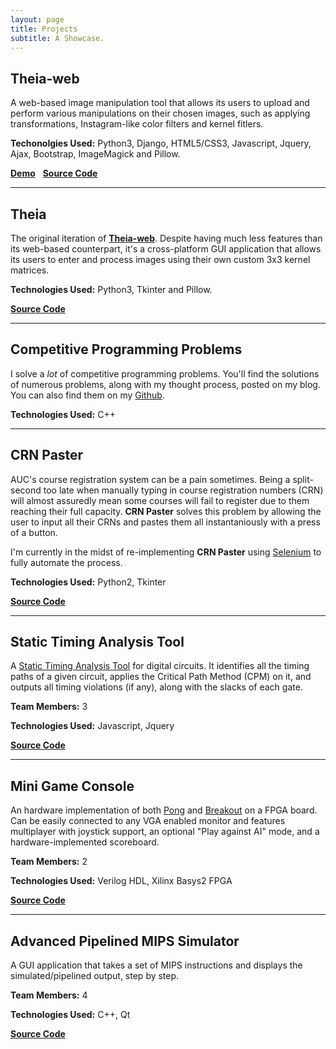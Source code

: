 ```yaml
---
layout: page
title: Projects
subtitle: A Showcase.
---
```


## Theia-web
A web-based image manipulation tool that allows its users to upload
and perform various manipulations on their chosen images, such as applying
transformations, Instagram-like color filters and kernel fitlers.

**Techonolgies Used:** Python3, Django, HTML5/CSS3, Javascript, Jquery, Ajax,
Bootstrap, ImageMagick and Pillow.

[**Demo**](https://theia-web.herokuapp.com/editor) &nbsp; 
[**Source Code**](https://github.com/ShadyF/theia-web)

<hr>

## Theia

The original iteration of [**Theia-web**](https://theia-web.herokuapp.com/editor).
Despite having much less features than its web-based counterpart, it's a
cross-platform GUI application that allows its users to enter and process
images using their own custom 3x3 kernel matrices.

**Technologies Used:** Python3, Tkinter and Pillow.

[**Source Code**](https://github.com/ShadyF/Theia)

<hr>

## Competitive Programming Problems

I solve a _lot_ of competitive programming problems. You'll find the solutions
of numerous problems, along with my thought process, posted on my blog.
You can also find them on my [Github](https://github.com/ShadyF/Competitive_Programming_Problems).

**Technologies Used:** C++

<hr>

## CRN Paster

AUC's course registration system can be a pain sometimes. Being a split-second
too late when manually typing in course registration numbers (CRN) will almost assuredly
mean some courses will fail to register due to them reaching their full capacity.
**CRN Paster** solves this problem by allowing the user to input all their CRNs and pastes
them all instantaniously with a press of a button.

I'm currently in the midst of re-implementing **CRN Paster** using 
[Selenium](http://www.seleniumhq.org/) to fully automate the process.

**Technologies Used:** Python2, Tkinter

[**Source Code**](https://github.com/ShadyF/CRN_Paster)

<hr>

## Static Timing Analysis Tool

A [Static Timing Analysis Tool](https://en.wikipedia.org/wiki/Static_timing_analysis)
for digital circuits. It identifies all the timing paths of a given circuit,
applies the Critical Path Method (CPM) on it, and outputs all timing violations (if any),
along with the slacks of each gate.

**Team Members:** 3

**Technologies Used:** Javascript, Jquery

[**Source Code**](https://github.com/ShadyF/CRN_Paster)

<hr>

## Mini Game Console

An hardware implementation of both [Pong](https://en.wikipedia.org/wiki/Pong) 
and [Breakout](https://en.wikipedia.org/wiki/Breakout_\(video_game\))
on a FPGA board. Can be easily connected to any VGA enabled monitor and
features multiplayer with joystick support, an optional "Play against AI" mode,
and a hardware-implemented scoreboard.

**Team Members:** 2

**Technologies Used:** Verilog HDL, Xilinx Basys2 FPGA

[**Source Code**](https://github.com/ShadyF/Mini-Game-Console)

<hr>

## Advanced Pipelined MIPS Simulator

A GUI application that takes a set of MIPS instructions and displays the 
simulated/pipelined output, step by step.

**Team Members:** 4

**Technologies Used:** C++, Qt

[**Source Code**](https://github.com/ShadyF/Advanced_Pipelined_MIPS_Simulator-CS330)

